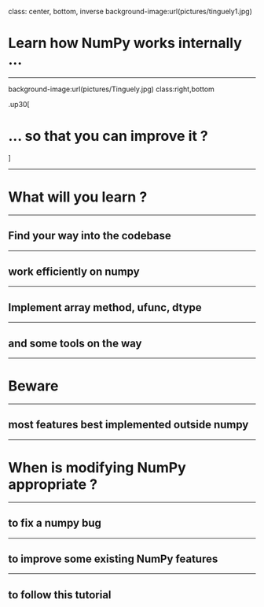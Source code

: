 class: center, bottom, inverse
background-image:url(pictures/tinguely1.jpg)

# Learn how NumPy works internally ...

---
background-image:url(pictures/Tinguely.jpg)
class:right,bottom

.up30[
# ... so that you can improve it ?
]

---
# What will you learn ?
---

## Find your way into the codebase

---

## work efficiently on numpy
<!-- bento build terminal output -->

---

## Implement array method, ufunc, dtype

---

## and some tools on the way 

<!-- pictures of flame graph / kcachegrind with numpy-relevant info -->

---

# Beware
<!-- TODO pic -->

---

## most features best implemented outside numpy

---

# When is modifying NumPy appropriate ?

---

## to fix a numpy bug

---

## to improve some existing NumPy features

---

## to follow this tutorial
